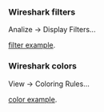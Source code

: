 ### Wireshark filters 

Analize -> Display Filters...

[filter example](https://github.com/sdoro/netkit-livecd/blob/master/tips/files/dfilters?raw=true).


### Wireshark colors

View -> Coloring Rules...

[color example](https://github.com/sdoro/netkit-livecd/blob/master/tips/files/ip-cref.pdf?raw=true).


